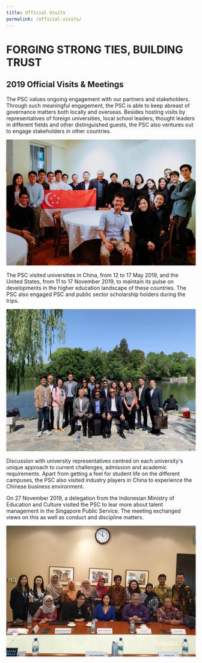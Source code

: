 ```yaml
---
title: Official Visits
permalink: /official-visits/
---
```

# FORGING STRONG TIES, BUILDING TRUST
## 2019 Official Visits & Meetings

The PSC values ongoing engagement with our partners and stakeholders. Through such meaningful engagement, the PSC is able to keep abreast of governance matters both locally and overseas. Besides hosting visits by representatives of foreign universities, local school leaders, thought leaders in different fields and other distinguished guests, the PSC also ventures out to engage stakeholders in other countries.

![alt text - group photo of PSC visit to the United States](/images/21.jpg)

The PSC visited universities in China, from 12 to 17 May 2019, and the United States, from 11 to 17 November 2019, to maintain its pulse on developments in the higher education landscape of these countries. The PSC also engaged PSC and public sector scholarship holders during the trips.

![alt text - group photo of PSC visit to China](/images/22.jpg)

Discussion with university representatives centred on each university's unique approach to current challenges, admission and academic requirements. Apart from getting a feel for student life on the different campuses, the PSC also visited industry players in China to experience the Chinese business environment.

On 27 November 2019, a delegation from the Indonesian Ministry of Education and Culture visited the PSC to lear more about talent management in the Singapore Public Service. The meeting exchanged views on this as well as conduct and discipline matters.

![alt text - group photo of PSC Secretariat with delegation from the Indonesia Ministry of Education and Culture](/images/23.jpg)
